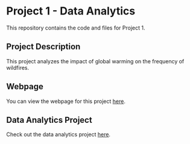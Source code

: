 # Project 1 - Data Analytics

This repository contains the code and files for Project 1.

## Project Description

This project analyzes the impact of global warming on the frequency of wildfires.

## Webpage

You can view the webpage for this project [here](https://edisongsa.github.io/https-edisongsa.github.io-project1).

## Data Analytics Project

Check out the data analytics project [here](https://github.com/edisongsa/https-edisongsa.github.io-project1).
